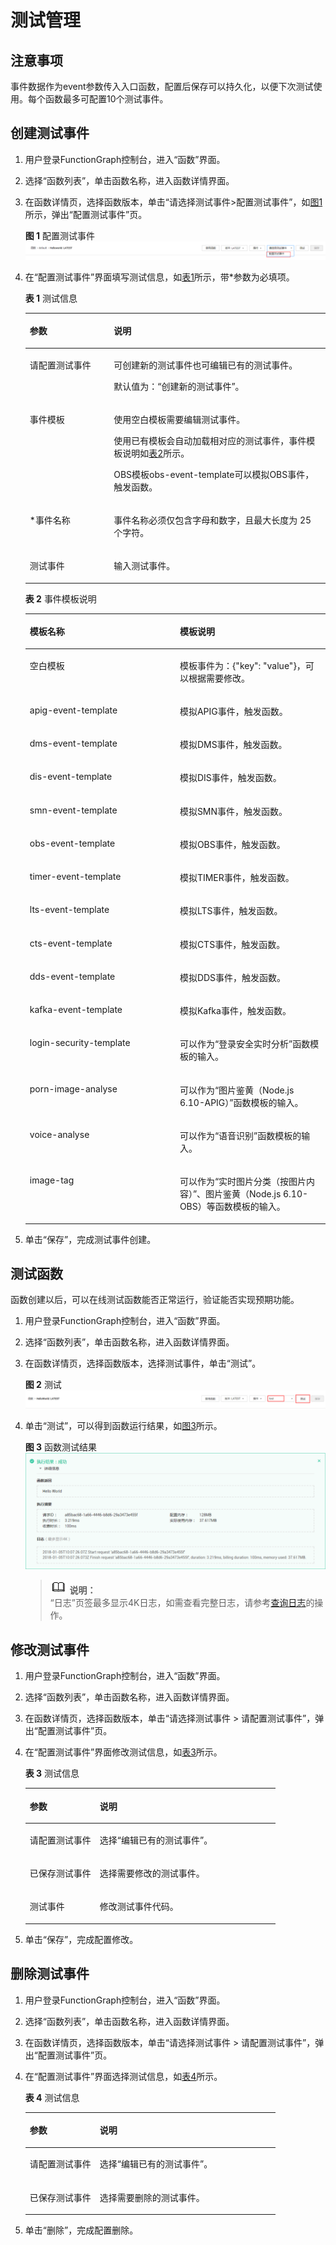 # 测试管理<a name="ZH-CN_TOPIC_0149027243"></a>

## 注意事项<a name="section15962115016507"></a>

事件数据作为event参数传入入口函数，配置后保存可以持久化，以便下次测试使用。每个函数最多可配置10个测试事件。

## 创建测试事件<a name="section2265943114813"></a>

1.  用户登录FunctionGraph控制台，进入“函数”界面。
2.  选择“函数列表”，单击函数名称，进入函数详情界面。
3.  在函数详情页，选择函数版本，单击“请选择测试事件\>配置测试事件”，如[图1](#fig29004412344)所示，弹出“配置测试事件”页。

    **图 1**  配置测试事件<a name="fig29004412344"></a>  
    ![](figures/配置测试事件.png "配置测试事件")

4.  在“配置测试事件”界面填写测试信息，如[表1](#table187784018405)所示，带\*参数为必填项。

    **表 1**  测试信息

    <a name="table187784018405"></a>
    <table><thead align="left"><tr id="row3778200154019"><th class="cellrowborder" valign="top" width="28.000000000000004%" id="mcps1.2.3.1.1"><p id="p87782008402"><a name="p87782008402"></a><a name="p87782008402"></a>参数</p>
    </th>
    <th class="cellrowborder" valign="top" width="72%" id="mcps1.2.3.1.2"><p id="p15786100114015"><a name="p15786100114015"></a><a name="p15786100114015"></a>说明</p>
    </th>
    </tr>
    </thead>
    <tbody><tr id="row578616044017"><td class="cellrowborder" valign="top" width="28.000000000000004%" headers="mcps1.2.3.1.1 "><p id="p1078618012405"><a name="p1078618012405"></a><a name="p1078618012405"></a>请配置测试事件</p>
    </td>
    <td class="cellrowborder" valign="top" width="72%" headers="mcps1.2.3.1.2 "><p id="p147869004017"><a name="p147869004017"></a><a name="p147869004017"></a>可创建新的测试事件也可编辑已有的测试事件。</p>
    <p id="p1447113114443"><a name="p1447113114443"></a><a name="p1447113114443"></a>默认值为：“创建新的测试事件”。</p>
    </td>
    </tr>
    <tr id="row2786110174012"><td class="cellrowborder" valign="top" width="28.000000000000004%" headers="mcps1.2.3.1.1 "><p id="p9786190134013"><a name="p9786190134013"></a><a name="p9786190134013"></a>事件模板</p>
    </td>
    <td class="cellrowborder" valign="top" width="72%" headers="mcps1.2.3.1.2 "><p id="p9706184319468"><a name="p9706184319468"></a><a name="p9706184319468"></a>使用空白模板需要编辑测试事件。</p>
    <p id="p97862011404"><a name="p97862011404"></a><a name="p97862011404"></a>使用已有模板会自动加载相对应的测试事件，事件模板说明如<a href="#table962582016058">表2</a>所示。</p>
    <p id="p58354120425"><a name="p58354120425"></a><a name="p58354120425"></a>OBS模板obs-event-template可以模拟OBS事件，触发函数。</p>
    </td>
    </tr>
    <tr id="row37861105408"><td class="cellrowborder" valign="top" width="28.000000000000004%" headers="mcps1.2.3.1.1 "><p id="p13786405402"><a name="p13786405402"></a><a name="p13786405402"></a>*事件名称</p>
    </td>
    <td class="cellrowborder" valign="top" width="72%" headers="mcps1.2.3.1.2 "><p id="p18786140204010"><a name="p18786140204010"></a><a name="p18786140204010"></a>事件名称必须仅包含字母和数字，且最大长度为 25 个字符。</p>
    </td>
    </tr>
    <tr id="row1773914911554"><td class="cellrowborder" valign="top" width="28.000000000000004%" headers="mcps1.2.3.1.1 "><p id="p157391497558"><a name="p157391497558"></a><a name="p157391497558"></a>测试事件</p>
    </td>
    <td class="cellrowborder" valign="top" width="72%" headers="mcps1.2.3.1.2 "><p id="p1354154185610"><a name="p1354154185610"></a><a name="p1354154185610"></a>输入测试事件。</p>
    </td>
    </tr>
    </tbody>
    </table>

    **表 2**  事件模板说明

    <a name="table962582016058"></a>
    <table><thead align="left"><tr id="row4818099716058"><th class="cellrowborder" valign="top" width="50%" id="mcps1.2.3.1.1"><p id="p2601148916058"><a name="p2601148916058"></a><a name="p2601148916058"></a>模板名称</p>
    </th>
    <th class="cellrowborder" valign="top" width="50%" id="mcps1.2.3.1.2"><p id="p2655583916058"><a name="p2655583916058"></a><a name="p2655583916058"></a>模板说明</p>
    </th>
    </tr>
    </thead>
    <tbody><tr id="row1354153374519"><td class="cellrowborder" valign="top" width="50%" headers="mcps1.2.3.1.1 "><p id="p1454143394517"><a name="p1454143394517"></a><a name="p1454143394517"></a>空白模板</p>
    </td>
    <td class="cellrowborder" valign="top" width="50%" headers="mcps1.2.3.1.2 "><p id="p13541733194514"><a name="p13541733194514"></a><a name="p13541733194514"></a>模板事件为：{"key": "value"}，可以根据需要修改。</p>
    </td>
    </tr>
    <tr id="row3767595916058"><td class="cellrowborder" valign="top" width="50%" headers="mcps1.2.3.1.1 "><p id="p3185385716058"><a name="p3185385716058"></a><a name="p3185385716058"></a>apig-event-template</p>
    </td>
    <td class="cellrowborder" valign="top" width="50%" headers="mcps1.2.3.1.2 "><p id="p3002561516058"><a name="p3002561516058"></a><a name="p3002561516058"></a>模拟APIG事件，触发函数。</p>
    </td>
    </tr>
    <tr id="row179508316058"><td class="cellrowborder" valign="top" width="50%" headers="mcps1.2.3.1.1 "><p id="p2464781616439"><a name="p2464781616439"></a><a name="p2464781616439"></a>dms-event-template</p>
    </td>
    <td class="cellrowborder" valign="top" width="50%" headers="mcps1.2.3.1.2 "><p id="p3349360416058"><a name="p3349360416058"></a><a name="p3349360416058"></a>模拟DMS事件，触发函数。</p>
    </td>
    </tr>
    <tr id="row3300698116058"><td class="cellrowborder" valign="top" width="50%" headers="mcps1.2.3.1.1 "><p id="p5631976516058"><a name="p5631976516058"></a><a name="p5631976516058"></a>dis-event-template</p>
    </td>
    <td class="cellrowborder" valign="top" width="50%" headers="mcps1.2.3.1.2 "><p id="p6560708916058"><a name="p6560708916058"></a><a name="p6560708916058"></a>模拟DIS事件，触发函数。</p>
    </td>
    </tr>
    <tr id="row5359289616058"><td class="cellrowborder" valign="top" width="50%" headers="mcps1.2.3.1.1 "><p id="p4605730616058"><a name="p4605730616058"></a><a name="p4605730616058"></a>smn-event-template</p>
    </td>
    <td class="cellrowborder" valign="top" width="50%" headers="mcps1.2.3.1.2 "><p id="p3965432516058"><a name="p3965432516058"></a><a name="p3965432516058"></a>模拟SMN事件，触发函数。</p>
    </td>
    </tr>
    <tr id="row10990193810448"><td class="cellrowborder" valign="top" width="50%" headers="mcps1.2.3.1.1 "><p id="p547784434417"><a name="p547784434417"></a><a name="p547784434417"></a>obs-event-template</p>
    </td>
    <td class="cellrowborder" valign="top" width="50%" headers="mcps1.2.3.1.2 "><p id="p15479644114414"><a name="p15479644114414"></a><a name="p15479644114414"></a>模拟OBS事件，触发函数。</p>
    </td>
    </tr>
    <tr id="row2134461016058"><td class="cellrowborder" valign="top" width="50%" headers="mcps1.2.3.1.1 "><p id="p7553114220469"><a name="p7553114220469"></a><a name="p7553114220469"></a>timer-event-template</p>
    </td>
    <td class="cellrowborder" valign="top" width="50%" headers="mcps1.2.3.1.2 "><p id="p7555124210469"><a name="p7555124210469"></a><a name="p7555124210469"></a>模拟TIMER事件，触发函数。</p>
    </td>
    </tr>
    <tr id="row52405810368"><td class="cellrowborder" valign="top" width="50%" headers="mcps1.2.3.1.1 "><p id="p9889141310363"><a name="p9889141310363"></a><a name="p9889141310363"></a>lts-event-template</p>
    </td>
    <td class="cellrowborder" valign="top" width="50%" headers="mcps1.2.3.1.2 "><p id="p68431527123619"><a name="p68431527123619"></a><a name="p68431527123619"></a>模拟LTS事件，触发函数。</p>
    </td>
    </tr>
    <tr id="row169556461765"><td class="cellrowborder" valign="top" width="50%" headers="mcps1.2.3.1.1 "><p id="p288911216718"><a name="p288911216718"></a><a name="p288911216718"></a>cts-event-template</p>
    </td>
    <td class="cellrowborder" valign="top" width="50%" headers="mcps1.2.3.1.2 "><p id="p169555462615"><a name="p169555462615"></a><a name="p169555462615"></a>模拟CTS事件，触发函数。</p>
    </td>
    </tr>
    <tr id="row465631911120"><td class="cellrowborder" valign="top" width="50%" headers="mcps1.2.3.1.1 "><p id="p8656191915113"><a name="p8656191915113"></a><a name="p8656191915113"></a>dds-event-template</p>
    </td>
    <td class="cellrowborder" valign="top" width="50%" headers="mcps1.2.3.1.2 "><p id="p1265751918112"><a name="p1265751918112"></a><a name="p1265751918112"></a>模拟DDS事件，触发函数。</p>
    </td>
    </tr>
    <tr id="row1556053251611"><td class="cellrowborder" valign="top" width="50%" headers="mcps1.2.3.1.1 "><p id="p13364183901611"><a name="p13364183901611"></a><a name="p13364183901611"></a>kafka-event-template</p>
    </td>
    <td class="cellrowborder" valign="top" width="50%" headers="mcps1.2.3.1.2 "><p id="p436463919163"><a name="p436463919163"></a><a name="p436463919163"></a>模拟Kafka事件，触发函数。</p>
    </td>
    </tr>
    <tr id="row016145813126"><td class="cellrowborder" valign="top" width="50%" headers="mcps1.2.3.1.1 "><p id="p15161195815126"><a name="p15161195815126"></a><a name="p15161195815126"></a>login-security-template</p>
    </td>
    <td class="cellrowborder" valign="top" width="50%" headers="mcps1.2.3.1.2 "><p id="p22651041317"><a name="p22651041317"></a><a name="p22651041317"></a>可以作为“登录安全实时分析”函数模板的输入。</p>
    </td>
    </tr>
    <tr id="row4660180154512"><td class="cellrowborder" valign="top" width="50%" headers="mcps1.2.3.1.1 "><p id="p4285115424718"><a name="p4285115424718"></a><a name="p4285115424718"></a>porn-image-analyse</p>
    </td>
    <td class="cellrowborder" valign="top" width="50%" headers="mcps1.2.3.1.2 "><p id="p65061341122814"><a name="p65061341122814"></a><a name="p65061341122814"></a>可以作为“图片鉴黄（Node.js 6.10-APIG）”函数模板的输入。</p>
    </td>
    </tr>
    <tr id="row17660404459"><td class="cellrowborder" valign="top" width="50%" headers="mcps1.2.3.1.1 "><p id="p1658919120499"><a name="p1658919120499"></a><a name="p1658919120499"></a>voice-analyse</p>
    </td>
    <td class="cellrowborder" valign="top" width="50%" headers="mcps1.2.3.1.2 "><p id="p11643206172816"><a name="p11643206172816"></a><a name="p11643206172816"></a>可以作为“语音识别”函数模板的输入。</p>
    </td>
    </tr>
    <tr id="row08334594512"><td class="cellrowborder" valign="top" width="50%" headers="mcps1.2.3.1.1 "><p id="p1183315544513"><a name="p1183315544513"></a><a name="p1183315544513"></a>image-tag</p>
    </td>
    <td class="cellrowborder" valign="top" width="50%" headers="mcps1.2.3.1.2 "><p id="p14833165134519"><a name="p14833165134519"></a><a name="p14833165134519"></a>可以作为“实时图片分类（按图片内容）”、图片鉴黄（Node.js 6.10-OBS）等函数模板的输入。</p>
    </td>
    </tr>
    </tbody>
    </table>

5.  单击“保存”，完成测试事件创建。

## 测试函数<a name="section1517175012298"></a>

函数创建以后，可以在线测试函数能否正常运行，验证能否实现预期功能。

1.  用户登录FunctionGraph控制台，进入“函数”界面。
2.  选择“函数列表”，单击函数名称，进入函数详情界面。
3.  在函数详情页，选择函数版本，选择测试事件，单击“测试”。

    **图 2**  测试<a name="fig15174508297"></a>  
    ![](figures/测试.png "测试")

4.  单击“测试”，可以得到函数运行结果，如[图3](#fig15201050182918)所示。

    **图 3**  函数测试结果<a name="fig15201050182918"></a>  
    ![](figures/函数测试结果.png "函数测试结果")

    >![](public_sys-resources/icon-note.gif) **说明：**   
    >“日志”页签最多显示4K日志，如需查看完整日志，请参考[查询日志](函数监控.md#section1358342733911)的操作。  


## 修改测试事件<a name="section12229500298"></a>

1.  用户登录FunctionGraph控制台，进入“函数”界面。
2.  选择“函数列表”，单击函数名称，进入函数详情界面。
3.  在函数详情页，选择函数版本，单击“请选择测试事件 \> 请配置测试事件”，弹出“配置测试事件”页。
4.  在“配置测试事件”界面修改测试信息，如[表3](#table182575018295)所示。

    **表 3**  测试信息

    <a name="table182575018295"></a>
    <table><thead align="left"><tr id="row425165019291"><th class="cellrowborder" valign="top" width="28.000000000000004%" id="mcps1.2.3.1.1"><p id="p22565016297"><a name="p22565016297"></a><a name="p22565016297"></a>参数</p>
    </th>
    <th class="cellrowborder" valign="top" width="72%" id="mcps1.2.3.1.2"><p id="p1025105013299"><a name="p1025105013299"></a><a name="p1025105013299"></a>说明</p>
    </th>
    </tr>
    </thead>
    <tbody><tr id="row1725350112914"><td class="cellrowborder" valign="top" width="28.000000000000004%" headers="mcps1.2.3.1.1 "><p id="p1025155012291"><a name="p1025155012291"></a><a name="p1025155012291"></a>请配置测试事件</p>
    </td>
    <td class="cellrowborder" valign="top" width="72%" headers="mcps1.2.3.1.2 "><p id="p62525016297"><a name="p62525016297"></a><a name="p62525016297"></a>选择“编辑已有的测试事件”。</p>
    </td>
    </tr>
    <tr id="row72535092911"><td class="cellrowborder" valign="top" width="28.000000000000004%" headers="mcps1.2.3.1.1 "><p id="p10254503291"><a name="p10254503291"></a><a name="p10254503291"></a>已保存测试事件</p>
    </td>
    <td class="cellrowborder" valign="top" width="72%" headers="mcps1.2.3.1.2 "><p id="p112615062918"><a name="p112615062918"></a><a name="p112615062918"></a>选择需要修改的测试事件。</p>
    </td>
    </tr>
    <tr id="row162695019294"><td class="cellrowborder" valign="top" width="28.000000000000004%" headers="mcps1.2.3.1.1 "><p id="p1326105013299"><a name="p1326105013299"></a><a name="p1326105013299"></a>测试事件</p>
    </td>
    <td class="cellrowborder" valign="top" width="72%" headers="mcps1.2.3.1.2 "><p id="p2261250172919"><a name="p2261250172919"></a><a name="p2261250172919"></a>修改测试事件代码。</p>
    </td>
    </tr>
    </tbody>
    </table>

5.  单击“保存”，完成配置修改。

## 删除测试事件<a name="section192719504291"></a>

1.  用户登录FunctionGraph控制台，进入“函数”界面。
2.  选择“函数列表”，单击函数名称，进入函数详情界面。
3.  在函数详情页，选择函数版本，单击“请选择测试事件 \> 请配置测试事件”，弹出“配置测试事件”页。
4.  在“配置测试事件”界面选择测试信息，如[表4](#table18291350112916)所示。

    **表 4**  测试信息

    <a name="table18291350112916"></a>
    <table><thead align="left"><tr id="row72945052910"><th class="cellrowborder" valign="top" width="28.000000000000004%" id="mcps1.2.3.1.1"><p id="p12915022918"><a name="p12915022918"></a><a name="p12915022918"></a>参数</p>
    </th>
    <th class="cellrowborder" valign="top" width="72%" id="mcps1.2.3.1.2"><p id="p12301850182913"><a name="p12301850182913"></a><a name="p12301850182913"></a>说明</p>
    </th>
    </tr>
    </thead>
    <tbody><tr id="row430105092910"><td class="cellrowborder" valign="top" width="28.000000000000004%" headers="mcps1.2.3.1.1 "><p id="p430145072918"><a name="p430145072918"></a><a name="p430145072918"></a>请配置测试事件</p>
    </td>
    <td class="cellrowborder" valign="top" width="72%" headers="mcps1.2.3.1.2 "><p id="p14301550182910"><a name="p14301550182910"></a><a name="p14301550182910"></a>选择“编辑已有的测试事件”。</p>
    </td>
    </tr>
    <tr id="row1530165013297"><td class="cellrowborder" valign="top" width="28.000000000000004%" headers="mcps1.2.3.1.1 "><p id="p530145052911"><a name="p530145052911"></a><a name="p530145052911"></a>已保存测试事件</p>
    </td>
    <td class="cellrowborder" valign="top" width="72%" headers="mcps1.2.3.1.2 "><p id="p1311150192918"><a name="p1311150192918"></a><a name="p1311150192918"></a>选择需要删除的测试事件。</p>
    </td>
    </tr>
    </tbody>
    </table>

5.  单击“删除”，完成配置删除。

